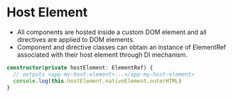 # Host Element
- All components are hosted inside a custom DOM element and all directives are applied to DOM elements.
- Component and directive classes can obtain an instance of ElementRef associated with their host element through DI mechanism.
````typescript
constructor(private hostElement: ElementRef) {
  // outputs <app-my-host-element>...</app-my-host-element>
  console.log(this.hostElement.nativeElement.outerHTML)
}
````
